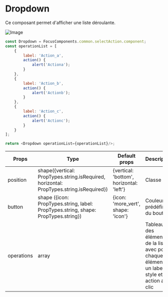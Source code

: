# Dropdown

Ce composant permet d'afficher une liste déroulante.

![Image](https://github.com/get-focus/focus-components/blob/develop/src/button/example/capture.png?raw=true)

```javascript
const Dropdown = FocusComponents.common.selectAction.component;
const operationList = [
    {
        label: 'Action_a',
        action() {
            alert('Actiona');
        }
    },
    {
        label: 'Action_b',
        action() {
            alert('Actionb');
        }
    },
    {
        label: 'Action_c',
        action() {
            alert('Actionc');
        }
    }
];

return <Dropdown operationList={operationList}/>;
```


| Props | Type | Default props | Description |
|---|---|---|---|
| position | shape({vertical: PropTypes.string.isRequired, horizontal: PropTypes.string.isRequired}) | {vertical: 'bottom', horizontal: 'left'} | Classe CSS |
| button | shape ({icon: PropTypes.string, label: PropTypes.string, shape: PropTypes.string}) | {icon: 'more_vert', shape: 'icon'} | Couleur prédéfini du bouton |
| operations | array |  | Tableau des éléments de la liste avec pour chaque élément : un label, un style et une action au clic |
